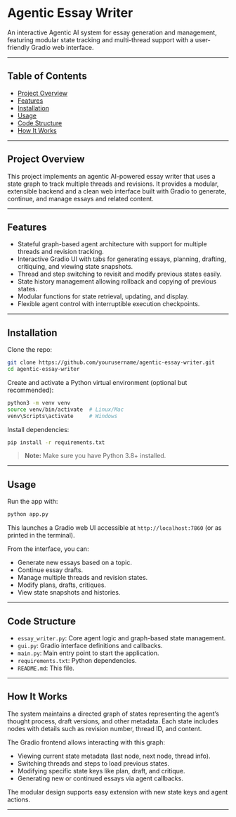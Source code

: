 # Agentic Essay Writer

An interactive Agentic AI system for essay generation and management, featuring modular state tracking and multi-thread support with a user-friendly Gradio web interface.

---

## Table of Contents

- [Project Overview](#project-overview)  
- [Features](#features)  
- [Installation](#installation)  
- [Usage](#usage)  
- [Code Structure](#code-structure)  
- [How It Works](#how-it-works)  


---

## Project Overview

This project implements an agentic AI-powered essay writer that uses a state graph to track multiple threads and revisions. It provides a modular, extensible backend and a clean web interface built with Gradio to generate, continue, and manage essays and related content.

---

## Features

- Stateful graph-based agent architecture with support for multiple threads and revision tracking.
- Interactive Gradio UI with tabs for generating essays, planning, drafting, critiquing, and viewing state snapshots.
- Thread and step switching to revisit and modify previous states easily.
- State history management allowing rollback and copying of previous states.
- Modular functions for state retrieval, updating, and display.
- Flexible agent control with interruptible execution checkpoints.

---

## Installation

Clone the repo:

```bash
git clone https://github.com/yourusername/agentic-essay-writer.git
cd agentic-essay-writer
````

Create and activate a Python virtual environment (optional but recommended):

```bash
python3 -m venv venv
source venv/bin/activate  # Linux/Mac
venv\Scripts\activate     # Windows
```

Install dependencies:

```bash
pip install -r requirements.txt
```

> **Note:** Make sure you have Python 3.8+ installed.

---

## Usage

Run the app with:

```bash
python app.py
```

This launches a Gradio web UI accessible at `http://localhost:7860` (or as printed in the terminal).

From the interface, you can:

* Generate new essays based on a topic.
* Continue essay drafts.
* Manage multiple threads and revision states.
* Modify plans, drafts, critiques.
* View state snapshots and histories.

---

## Code Structure

* `essay_writer.py`: Core agent logic and graph-based state management.
* `gui.py`: Gradio interface definitions and callbacks.
* `main.py`: Main entry point to start the application.
* `requirements.txt`: Python dependencies.
* `README.md`: This file.

---

## How It Works

The system maintains a directed graph of states representing the agent’s thought process, draft versions, and other metadata. Each state includes nodes with details such as revision number, thread ID, and content.

The Gradio frontend allows interacting with this graph:

* Viewing current state metadata (last node, next node, thread info).
* Switching threads and steps to load previous states.
* Modifying specific state keys like plan, draft, and critique.
* Generating new or continued essays via agent callbacks.

The modular design supports easy extension with new state keys and agent actions.

---
